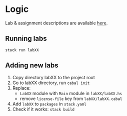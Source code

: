 # Logic

Lab & assignment descriptions are available [here](https://lclem.github.io/logic_course/).


## Running labs

```
stack run labXX
```


## Adding new labs

1. Copy directory labXX to the project root
2. Go to labXX directory, run `cabal init`
3. Replace:
    - `LabXX` module with `Main` module in `labXX/labXX.hs`
    - remove `license-file` key from `labXX/labXX.cabal`
4. Add `labXX` to `packages` in `stack.yaml`
5. Check if it works: `stack build`
